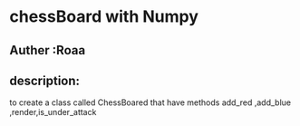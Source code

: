 # chessBoard with Numpy

## Auther :Roaa

## description:

to create a class called ChessBoared that have methods add_red ,add_blue ,render,is_under_attack
